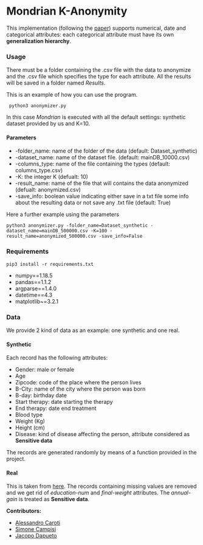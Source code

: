 # Mondrian K-Anonymity

This implementation (following the [paper](https://github.com/simocampi/MondrianMultidimentional_K-Anonymity/blob/master/36MondrianMultidimensionalK-Anonymit.pdf)) supports numerical, date and categorical attributes: each categorical attribute must have its own **generalization hierarchy**.

### Usage 

There must be a folder containing the .csv file with the data to anonymize and the .csv file which specifies the type for each attribute.
All the results will be saved in a folder named *Results*.

This is an example of how you can use the program.
```
 python3 anonymizer.py
```
In this case _Mondrian_ is executed with all the default settings: synthetic dataset provided by us and K=10.

#### Parameters

- -folder_name: name of the folder of the data (default: Dataset_synthetic)
- -dataset_name: name of the dataset file. (default: mainDB_10000.csv)
- -columns_type: name of the file containing the types (default: columns_type.csv)
- -K: the integer K (defualt: 10)
- -result_name: name of the file that will contains the data anonymized (defualt: anonymized.csv)
- -save_info: boolean value indicating either save in a txt file some info about the resulting data or not save any .txt file (default: True)

Here a further example using the parameters
```
python3 anonymizer.py -folder_name=Dataset_synthetic -dataset_name=mainDB_500000.csv -K=100 -result_name=anonymized_500000.csv -save_info=False
```

### Requirements
```
pip3 install -r requirements.txt
```

- numpy==1.18.5
- pandas==1.1.2
- argparse==1.4.0
- datetime==4.3
- matplotlib~=3.2.1

### Data
We provide 2 kind of data as an example: one synthetic and one real.

#### Synthetic
Each record has the following attributes:
- Gender: male or female
- Age
- Zipcode: code of the place where the person lives
- B-City: name of the city where the person was born
- B-day: birthday date
- Start therapy: date starting the therapy
- End therapy: date end treatment
- Blood type
- Weight (Kg)
- Height (cm)
- Disease: kind of disease affecting the person, attribute considered as **Sensitive data**

The records are generated randomly by means of a function provided in the project.

#### Real
This is taken from [here](https://archive.ics.uci.edu/ml/datasets/adult). The records containing missing values are removed and we get rid of *education-num* and *final-weight* attributes.
The *annual-gain* is treated as **Sensitive data**.

<b>Contributors:</b>
<ul>
 <li><a href="https://github.com/AlessandroCaroti">Alessandro Caroti</a></li>
 <li><a href="https://github.com/simocampi">Simone Campisi</a></li>
 <li><a href="https://github.com/LazyRacc00n">Jacopo Dapueto</a></li>
</ul>
